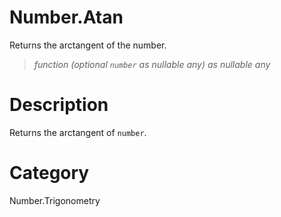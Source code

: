 ﻿# Number.Atan
Returns the arctangent of the number.
> _function (optional <code>number</code> as nullable any) as nullable any_
# Description 
Returns the arctangent of <code>number</code>.

# Category 
Number.Trigonometry
